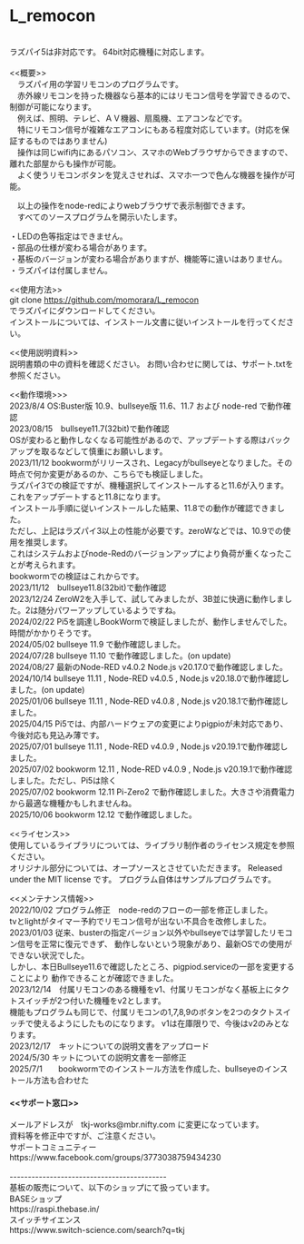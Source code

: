 # L_remocon
<br>
ラズパイ5は非対応です。
64bit対応機種に対応します。<br>
<br>
<<概要>><br>
　ラズパイ用の学習リモコンのプログラムです。<br>
　赤外線リモコンを持った機器なら基本的にはリモコン信号を学習できるので、制御が可能になります。<br>
　例えば、照明、テレビ、ＡＶ機器、扇風機、エアコンなどです。<br>
 　特にリモコン信号が複雑なエアコンにもある程度対応しています。(対応を保証するものではありません)<br>
　操作は同じwifi内にあるパソコン、スマホのWebブラウザからできますので、離れた部屋からも操作が可能。<br>
　よく使うリモコンボタンを覚えさせれば、スマホ一つで色んな機器を操作が可能。<br>

　以上の操作をnode-redによりwebブラウザで表示制御できます。<br>
　すべてのソースプログラムを開示いたします。<br>

・LEDの色等指定はできません。<br>
・部品の仕様が変わる場合があります。<br>
・基板のバージョンが変わる場合がありますが、機能等に違いはありません。<br>
・ラズパイは付属しません。<br>

<<使用方法>><br>
git clone https://github.com/momorara/L_remocon <br>
でラズパイにダウンロードしてください。<br>
インストールについては、インストール文書に従いインストールを行ってください。<br>

<<使用説明資料>><br>
説明書類の中の資料を確認ください。 お問い合わせに関しては、サポート.txtを参照ください。<br>

<<動作環境>>><br>
2023/8/4 OS:Buster版 10.9、bullseye版 11.6、11.7 および node-red で動作確認<br>
2023/08/15　bullseye11.7(32bit)で動作確認<br>
OSが変わると動作しなくなる可能性があるので、アップデートする際はバックアップを取るなどして慎重にお願いします。<br>
2023/11/12 bookwormがリリースされ、Legacyがbullseyeとなりました。その時点で何か変更があるのか、こちらでも検証しました。<br>
ラズパイ3での検証ですが、機種選択してインストールすると11.6が入ります。これをアップデートすると11.8になります。<br>
インストール手順に従いインストールした結果、11.8での動作が確認できました。<br>
ただし、上記はラズパイ3以上の性能が必要です。zeroWなどでは、10.9での使用を推奨します。<br>
これはシステムおよびnode-Redのバージョンアップにより負荷が重くなったことが考えられます。<br>
bookwormでの検証はこれからです。<br>
2023/11/12　bullseye11.8(32bit)で動作確認<br>
2023/12/24 ZeroW2を入手して、試してみましたが、3B並に快適に動作しました。2は随分パワーアップしているようですね。<br>
2024/02/22 Pi5を調達しBookWormで検証しましたが、動作しませんでした。時間がかかりそうです。<br>
2024/05/02 bullseye 11.9 で動作確認しました。<br>
2024/07/28 bullseye 11.10 で動作確認しました。(on update) <br>
2024/08/27 最新のNode-RED v4.0.2 Node.js v20.17.0で動作確認しました。<br>
2024/10/14 bullseye 11.11 , Node-RED v4.0.5 , Node.js v20.18.0で動作確認しました。(on update)<br>
2025/01/06 bullseye 11.11 , Node-RED v4.0.8 , Node.js v20.18.1で動作確認しました。<br>
2025/04/15 Pi5では、内部ハードウェアの変更によりpigpioが未対応であり、今後対応も見込み薄です。<br>
2025/07/01 bullseye 11.11 , Node-RED v4.0.9 , Node.js v20.19.1で動作確認しました。<br>
2025/07/02 bookworm 12.11 , Node-RED v4.0.9 , Node.js v20.19.1で動作確認しました。ただし、Pi5は除く<br>
2025/07/02 bookworm 12.11 Pi-Zero2 で動作確認しました。大きさや消費電力から最適な機種かもしれませんね。<br>
2025/10/06 bookworm 12.12 で動作確認しました。<br>

<<ライセンス>><br>
使用しているライブラリについては、ライブラリ制作者のライセンス規定を参照ください。 <br>
オリジナル部分については、オープソースとさせていただきます。 Released under the MIT license です。 プログラム自体はサンプルプログラムです。

<<メンテナンス情報>><br>
2022/10/02  プログラム修正　node-redのフローの一部を修正しました。<br>
            tvとlightがタイマー予約でリモコン信号が出ない不具合を改修しました。<br>
2023/01/03  従来、busterの指定バージョン以外やbullseyeでは学習したリモコン信号を正常に復元できず、
            動作しないという現象があり、最新OSでの使用ができない状況でした。<br>
            しかし、本日Bullseye11.6で確認したところ、pigpiod.serviceの一部を変更することにより
            動作できることが確認できました。<br>
2023/12/14　付属リモコンのある機種をv1、付属リモコンがなく基板上にタクトスイッチが2つ付いた機種をv2とします。<br>
機能もプログラムも同じで、付属リモコンの1,7,8,9のボタンを2つのタクトスイッチで使えるようにしたものになります。
v1は在庫限りで、今後はv2のみとなります。<br>
2023/12/17　キットについての説明文書をアップロード<br>
2024/5/30  キットについての説明文書を一部修正<br>
2025/7/1　　bookwormでのインストール方法を作成した、bullseyeのインストール方法も合わせた

<h4><<サポート窓口>></h4>
  メールアドレスが　tkj-works@mbr.nifty.com に変更になっています。<br>
  資料等を修正中ですが、ご注意ください。<br>
  サポートコミュニティー　https://www.facebook.com/groups/3773038759434230<br>

<br>
-------------------------------------------<br>
基板の販売について、以下のショップにて扱っています。<br>
BASEショップ<br>
https://raspi.thebase.in/<br>
スイッチサイエンス<br>
https://www.switch-science.com/search?q=tkj<br>
